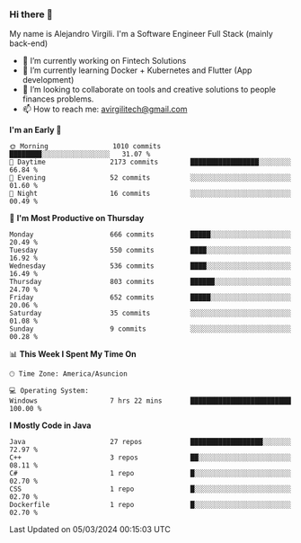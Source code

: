 ### Hi there 👋

My name is Alejandro Virgili. I'm a Software Engineer Full Stack (mainly back-end)


- 🔭 I’m currently working on Fintech Solutions
- 🌱 I’m currently learning Docker + Kubernetes and Flutter (App development)
- 👯 I’m looking to collaborate on tools and creative solutions to people finances problems.
- 📫 How to reach me: avirgilitech@gmail.com
  
<!--START_SECTION:waka-->
**I'm an Early 🐤** 

```text
🌞 Morning                1010 commits        ████████░░░░░░░░░░░░░░░░░   31.07 % 
🌆 Daytime                2173 commits        █████████████████░░░░░░░░   66.84 % 
🌃 Evening                52 commits          ░░░░░░░░░░░░░░░░░░░░░░░░░   01.60 % 
🌙 Night                  16 commits          ░░░░░░░░░░░░░░░░░░░░░░░░░   00.49 % 
```
📅 **I'm Most Productive on Thursday** 

```text
Monday                   666 commits         █████░░░░░░░░░░░░░░░░░░░░   20.49 % 
Tuesday                  550 commits         ████░░░░░░░░░░░░░░░░░░░░░   16.92 % 
Wednesday                536 commits         ████░░░░░░░░░░░░░░░░░░░░░   16.49 % 
Thursday                 803 commits         ██████░░░░░░░░░░░░░░░░░░░   24.70 % 
Friday                   652 commits         █████░░░░░░░░░░░░░░░░░░░░   20.06 % 
Saturday                 35 commits          ░░░░░░░░░░░░░░░░░░░░░░░░░   01.08 % 
Sunday                   9 commits           ░░░░░░░░░░░░░░░░░░░░░░░░░   00.28 % 
```


📊 **This Week I Spent My Time On** 

```text
🕑︎ Time Zone: America/Asuncion

💻 Operating System: 
Windows                  7 hrs 22 mins       █████████████████████████   100.00 % 
```

**I Mostly Code in Java** 

```text
Java                     27 repos            ██████████████████░░░░░░░   72.97 % 
C++                      3 repos             ██░░░░░░░░░░░░░░░░░░░░░░░   08.11 % 
C#                       1 repo              █░░░░░░░░░░░░░░░░░░░░░░░░   02.70 % 
CSS                      1 repo              █░░░░░░░░░░░░░░░░░░░░░░░░   02.70 % 
Dockerfile               1 repo              █░░░░░░░░░░░░░░░░░░░░░░░░   02.70 % 
```




 Last Updated on 05/03/2024 00:15:03 UTC
<!--END_SECTION:waka-->

